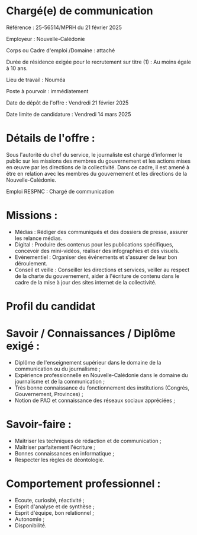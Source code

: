 # Chargé(e) de communication

Référence : 25-56514/MPRH du 21 février 2025

Employeur : Nouvelle-Calédonie

Corps ou Cadre d'emploi /Domaine : attaché

Durée de résidence exigée pour le recrutement sur titre (1) : Au moins égale à 10 ans.

Lieu de travail : Nouméa

Poste à pourvoir : immédiatement

Date de dépôt de l'offre : Vendredi 21 février 2025

Date limite de candidature : Vendredi 14 mars 2025

# Détails de l'offre :

Sous l'autorité du chef du service, le journaliste est chargé d'informer le public sur les missions des membres du gouvernement et les actions mises en œuvre par les directions de la collectivité. Dans ce cadre, il est amené à être en relation avec les membres du gouvernement et les directions de la Nouvelle-Calédonie.

Emploi RESPNC : Chargé de communication

# Missions :

- Médias : Rédiger des communiqués et des dossiers de presse, assurer les relance médias.
- Digital : Produire des contenus pour les publications spécifiques, concevoir des mini-vidéos, réaliser des infographies et des visuels.
- Evènementiel : Organiser des événements et s'assurer de leur bon déroulement.
- Conseil et veille : Conseiller les directions et services, veiller au respect de la charte du gouvernement, aider à l'écriture de contenu dans le cadre de la mise à jour des sites internet de la collectivité.

# Profil du candidat

# Savoir / Connaissances / Diplôme exigé :

- Diplôme de l'enseignement supérieur dans le domaine de la communication ou du journalisme ;
- Expérience professionnelle en Nouvelle-Calédonie dans le domaine du journalisme et de la communication ;
- Très bonne connaissance du fonctionnement des institutions (Congrès, Gouvernement, Provinces) ;
- Notion de PAO et connaissance des réseaux sociaux appréciées ;

# Savoir-faire :

- Maîtriser les techniques de rédaction et de communication ;
- Maîtriser parfaitement l'écriture ;
- Bonnes connaissances en informatique ;
- Respecter les règles de déontologie.

# Comportement professionnel :

- Ecoute, curiosité, réactivité ;
- Esprit d'analyse et de synthèse ;
- Esprit d'équipe, bon relationnel ;
- Autonomie ;
- Disponibilité.